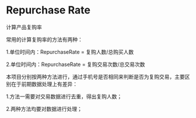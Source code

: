 # Repurchase Rate
计算产品复购率

常用的计算复购率的方法有两种：

  1.单位时间内：RepurchaseRate = 复购人数/总购买人数
  
  2.单位时间内：RepurchaseRate = 复购交易次数/总交易次数

本项目分别按两种方法进行，通过手机号是否相同来判断是否为复购交易，主要区别在于前期数据处理上有差异：

  1.方法一需要对交易数据进行去重，得出复购人数；
  
  2.两种方法均要对数据进行处理；
  
